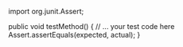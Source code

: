 import org.junit.Assert;

public void testMethod() {
    // ... your test code here
    Assert.assertEquals(expected, actual);
}